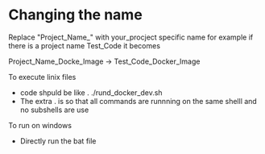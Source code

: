 # Changing the name

Replace "Project_Name_" with your_procject specific name for example
if there is a project name Test_Code it becomes

Project_Name_Docke_Image -> Test_Code_Docker_Image


To execute linix files 

-  code shpuld be like . ./rund_docker_dev.sh
-  The extra . is so that all commands are runnning on the same shelll and no subshells are use

To run on windows 

- Directly run the bat file